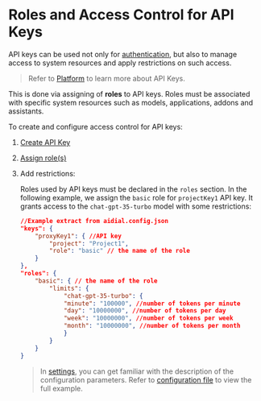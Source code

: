 # Roles and Access Control for API Keys

API keys can be used not only for [authentication](/docs/platform/3.core/1.auth-intro.md), but also to manage access to system resources and apply restrictions on such access.

> Refer to [Platform](/docs/platform/3.core/2.access-control-intro.md) to learn more about API Keys.

This is done via assigning of **roles** to API keys. Roles must be associated with specific system resources such as models, applications, addons and assistants.

To create and configure access control for API keys:

1. [Create API Key](/docs/tutorials/2.devops/2.auth-and-access-control/0.programmatic-auth.md#step-1-define-api-keys) 
2. [Assign role(s)](/docs/tutorials/2.devops/2.auth-and-access-control/0.programmatic-auth.md#step-2-assign-roles) 
3. Add restrictions: 

    Roles used by API keys must be declared in the `roles` section. In the following example, we assign the `basic` role for `projectKey1` API key. It grants access to the `chat-gpt-35-turbo` model with some restrictions:

    ```Json
    //Example extract from aidial.config.json
    "keys": {
        "proxyKey1": { //API key
            "project": "Project1",
            "role": "basic" // the name of the role
        }
    },
    "roles": {
        "basic": { // the name of the role
            "limits": {
                "chat-gpt-35-turbo": {
                "minute": "100000", //number of tokens per minute
                "day": "10000000", //number of tokens per day
                "week": "10000000", //number of tokens per week
                "month": "10000000", //number of tokens per month
                }
            }
        }
    }
    ```

    > In [settings](https://github.com/epam/ai-dial-core?tab=readme-ov-file#dynamic-settings), you can get familiar with the description of the configuration parameters. Refer to [configuration file](https://github.com/epam/ai-dial-core/blob/development/sample/aidial.config.json) to view the full example. 

